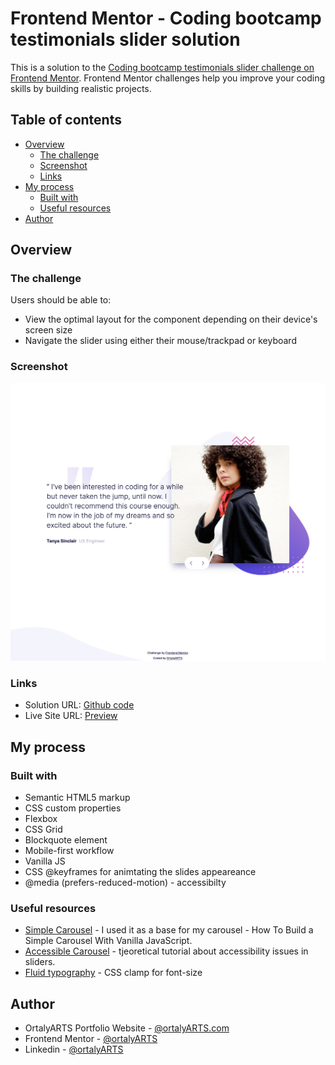 # Frontend Mentor - Coding bootcamp testimonials slider solution

This is a solution to the [Coding bootcamp testimonials slider challenge on Frontend Mentor](https://www.frontendmentor.io/challenges/coding-bootcamp-testimonials-slider-4FNyLA8JL). Frontend Mentor challenges help you improve your coding skills by building realistic projects. 

## Table of contents

- [Overview](#overview)
  - [The challenge](#the-challenge)
  - [Screenshot](#screenshot)
  - [Links](#links)
- [My process](#my-process)
  - [Built with](#built-with)
  - [Useful resources](#useful-resources)
- [Author](#author)


## Overview

### The challenge

Users should be able to:

- View the optimal layout for the component depending on their device's screen size
- Navigate the slider using either their mouse/trackpad or keyboard

### Screenshot

![](./screenshot.png)

### Links

- Solution URL: [Github code](https://github.com/ortalyarts/frontendmentor-coding-bootcamp-testimonials-slider)
- Live Site URL: [Preview](https://frontendmentor-coding-bootcamp-testimonials-slider-seven.vercel.app/)

## My process

### Built with

- Semantic HTML5 markup
- CSS custom properties
- Flexbox
- CSS Grid
- Blockquote element
- Mobile-first workflow
- Vanilla JS
- CSS @keyframes for animtating the slides appeareance
- @media (prefers-reduced-motion) - accessibilty


### Useful resources

- [Simple Carousel](https://webdesign.tutsplus.com/how-to-build-a-simple-carousel-with-vanilla-javascript--cms-41734t) - I used it as a base for my carousel - How To Build a Simple Carousel With Vanilla JavaScript.
- [Accessible Carousel](https://www.smashingmagazine.com/2023/02/guide-building-accessible-carousels/) - tjeoretical tutorial about accessibility issues in sliders.
- [Fluid typography](https://www.smashingmagazine.com/2022/01/modern-fluid-typography-css-clamp/) - CSS clamp for font-size

## Author

- OrtalyARTS Portfolio Website - [@ortalyARTS.com](https://ortaly.com/)
- Frontend Mentor - [@ortalyARTS](https://www.frontendmentor.io/profile/ortalyARTS)
- Linkedin - [@ortalyARTS](www.linkedin.com/in/ortalyarts) 


